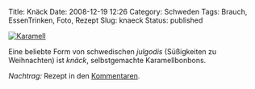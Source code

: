 Title: Knäck
Date: 2008-12-19 12:26
Category: Schweden
Tags: Brauch, EssenTrinken, Foto, Rezept
Slug: knaeck
Status: published

[![Karamell](/pic/knack_s.jpg "Karamell")](/pic/knack_l.jpg)

Eine beliebte Form von schwedischen *julgodis* (Süßigkeiten zu
Weihnachten) ist *knäck*, selbstgemachte Karamellbonbons.

*Nachtrag:* Rezept in den
[Kommentaren](http://www.fiket.de/2008/12/19/knaeck/#comments).

